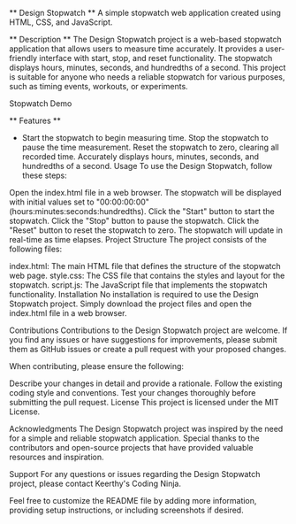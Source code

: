 ** Design Stopwatch **
A simple stopwatch web application created using HTML, CSS, and JavaScript.

** Description **
The Design Stopwatch project is a web-based stopwatch application that allows users to measure time accurately. It provides a user-friendly interface with start, stop, and reset functionality. The stopwatch displays hours, minutes, seconds, and hundredths of a second. This project is suitable for anyone who needs a reliable stopwatch for various purposes, such as timing events, workouts, or experiments.

Stopwatch Demo

** Features **
- Start the stopwatch to begin measuring time.
Stop the stopwatch to pause the time measurement.
Reset the stopwatch to zero, clearing all recorded time.
Accurately displays hours, minutes, seconds, and hundredths of a second.
Usage
To use the Design Stopwatch, follow these steps:

Open the index.html file in a web browser.
The stopwatch will be displayed with initial values set to "00:00:00:00" (hours:minutes:seconds:hundredths).
Click the "Start" button to start the stopwatch.
Click the "Stop" button to pause the stopwatch.
Click the "Reset" button to reset the stopwatch to zero.
The stopwatch will update in real-time as time elapses.
Project Structure
The project consists of the following files:

index.html: The main HTML file that defines the structure of the stopwatch web page.
style.css: The CSS file that contains the styles and layout for the stopwatch.
script.js: The JavaScript file that implements the stopwatch functionality.
Installation
No installation is required to use the Design Stopwatch project. Simply download the project files and open the index.html file in a web browser.

Contributions
Contributions to the Design Stopwatch project are welcome. If you find any issues or have suggestions for improvements, please submit them as GitHub issues or create a pull request with your proposed changes.

When contributing, please ensure the following:

Describe your changes in detail and provide a rationale.
Follow the existing coding style and conventions.
Test your changes thoroughly before submitting the pull request.
License
This project is licensed under the MIT License.

Acknowledgments
The Design Stopwatch project was inspired by the need for a simple and reliable stopwatch application. Special thanks to the contributors and open-source projects that have provided valuable resources and inspiration.

Support
For any questions or issues regarding the Design Stopwatch project, please contact Keerthy's Coding Ninja.

Feel free to customize the README file by adding more information, providing setup instructions, or including screenshots if desired.
